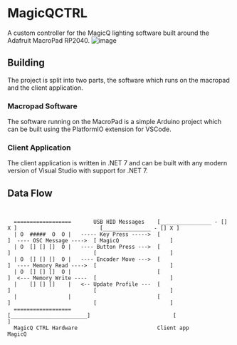 # MagicQCTRL
A custom controller for the MagicQ lighting software built around the Adafruit MacroPad RP2040.
![image](https://github.com/space928/MagicQCTRL/assets/15130114/3cb6eed8-b5b3-486b-bec7-f252c55654e3)

## Building
The project is split into two parts, the software which runs on the macropad and the client application.

### Macropad Software
The software running on the MacroPad is a simple Arduino project which can be built using the PlatformIO extension for VSCode.

### Client Application
The client application is written in .NET 7 and can be built with any modern version of Visual Studio with support for .NET 7.

## Data Flow

```


  ==================       USB HID Messages    [________________ - [] X ]                          [_______________ - [] X ]
  | O  #####  O  O |   ----- Key Press ----->  [                        ]  ---- OSC Message ---->  [ MagicQ                ]
  | O  [] [] []  O |   ---- Button Press --->  [                        ]                          [                       ]
  | O  [] [] []  O |   ---- Encoder Move --->  [                        ]  ---- Memory Read ---->  [                       ]
  | O  [] [] []  O |                           [                        ]  <--- Memory Write ----  [                       ]
  |    [] [] []    |   <-- Update Profile ---  [                        ]                          [                       ]
  |                |                           [                        ]                          [                       ]
  ==================                           [________________________]                          [                       ]
  MagicQ CTRL Hardware                         Client app                                          MagicQ


```
